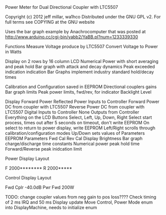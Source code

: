 Power Meter for Dual Directional Coupler with LTC5507
 
Copyright (c) 2012 jeff millar, wa1hco
Distributed under the GNU GPL v2. For full terms see COPYING at the GNU website
 
Uses the bar graph example by Anachrocomputer that was posted at  
  http://www.arduino.cc/cgi-bin/yabb2/YaBB.pl?num=1233339330
   
Functions
  Measure Voltage produce by LTC5507
  Convert Voltage to Power in Watts
  
  Display on 2 rows by 16 column LCD
    Numerical Power with short averaging and peak hold
    Bar graph with attack and decay dynamics
    Peak exceeded indication indication
  Bar Graphs implement industry standard hold/decay times
  
  Calibration and Configuration saved in EEPROM
    Directional couplers gains
    Bar graph limits
    Peak power limits, fwd/rev, for indicator
    Backlight Level

  Display
    Forward Power
    Reflected Power
  Inputs to Controller
    Forward Power DC from coupler with LTC5507
    Reverse Power DC from coupler with LTC5507
  Digital Inputs to Controller
    None
  Outputs from Controller
    Everything on the LCD
  Buttons
    Select, Left, Up, Down, Right
    Select start process, times out after 5 seconds
      on timeout, don't write EEPROM
      On select to return to power display, write EEPROM
    Left/Right scrolls through calibration/configuration modes
    Up/Down sets values of Parameters
  EEPROM Parameters
    Fwd Cal
    Rev Cal
    Display Brightness
    Bar graph charge/discharge time constants
    Numerical power peak hold time
    Forward/Reverse peak inidcation limit
 
 Power Display Layout 

  F 2000********
  R 2000*****

 Control Display Layout 

  Fwd Cplr -40.0dB
  Pwr Fwd 200W  

TODO:
   change coupler values from neg gain to pos loss????
   Check timing of 2 ms IRQ and 50 ms Display update
   Move Control, Power Mode enum into DisplayMachine, needs to initialize enum
